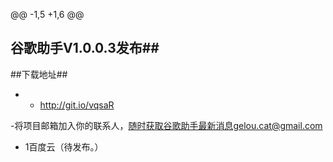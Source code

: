 @@ -1,5 +1,6 @@
 ## 谷歌助手V1.0.0.3发布##
 ##下载地址##
+ - http://git.io/vqsaR
 
 -将项目邮箱加入你的联系人，随时获取谷歌助手最新消息gelou.cat@gmail.com
 - 1百度云（待发布。）
